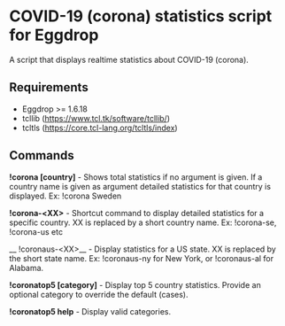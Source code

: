 # COVID-19 (corona) statistics script for Eggdrop

A script that displays realtime statistics about COVID-19 (corona).

## Requirements

* Eggdrop >= 1.6.18
* tcllib (<https://www.tcl.tk/software/tcllib/>)
* tcltls (<https://core.tcl-lang.org/tcltls/index>)

## Commands

__!corona [country]__ - Shows total statistics if no argument is given. If a country name is given as argument detailed statistics for that country is displayed. Ex: !corona Sweden

__!corona-&lt;XX&gt;__ -  Shortcut command to display detailed statistics for a specific country. XX is replaced by a short country name. Ex: !corona-se, !corona-us etc

__ !coronaus-&lt;XX&gt;__ - Display statistics for a US state. XX is replaced by the short state name. Ex: !coronaus-ny for New York, or !coronaus-al for Alabama.

__!coronatop5 [category]__ - Display top 5 country statistics. Provide an optional category to override the default (cases).

__!coronatop5 help__ - Display valid categories.
